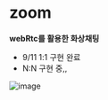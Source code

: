 # zoom

<b>webRtc를 활용한 화상채팅</b>
- 9/11 1:1 구현 완료
- N:N 구현 중,,

![image](https://github.com/Jelaon/zoom/assets/117423182/d2c52aea-ac49-4927-8902-123884a50b01)

